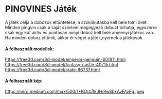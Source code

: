 # PINGVINES Játék

A játék célja a dobozok eltüntetése, a szökőkutakba kell bele tolni őket.
Minden pingvin csak a saját színével megegyező dobozt tolhatja, egyszerre csak egy kút aktív és
pontosan annyi doboz kell bele amennyi játékos van.
Ha minden doboz eltűnik, akkor ér véget a játék,nyernek a
játékosok.  


#### A felhasznált modellek:
https://free3d.com/3d-model/emperor-penguin-601811.html
https://free3d.com/3d-model/fantasy-castle-40715.html
https://free3d.com/3d-model/crate-86737.html


#### A felhasznált kép:
https://miro.medium.com/max/500/1*KOj47lkJHi9w8bxAvFAvEg.jpeg
